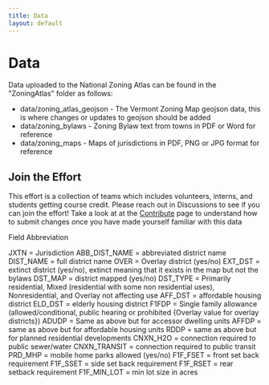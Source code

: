 ```yaml
---
title: Data
layout: default
---
```

# Data

Data uploaded to the National Zoning Atlas can be found in the "ZoningAtlas" folder as follows:
- data/zoning_atlas_geojson - The Vermont Zoning Map geojson data, this is where changes or updates to geojson should be added
- data/zoning_bylaws - Zoning Bylaw text from towns in PDF or Word for reference
- data/zoning_maps - Maps of jurisdictions in PDF, PNG or JPG format for reference

## Join the Effort
This effort is a collection of teams which includes volunteers, interns, and students getting course credit. Please reach out in Discussions to see if you can join the effort! Take a look at at the [Contribute](contribute.md) page to understand how to submit changes once you have made yourself familiar with this data

Field Abbreviation

JXTN = Jurisdiction
ABB_DIST_NAME = abbreviated district name
DIST_NAME = full district name
OVER = Overlay district (yes/no)
EXT_DST = extinct district (yes/no), extinct meaning that it exists in the map but not the bylaws
DST_MAP = district mapped (yes/no)
DST_TYPE = Primarily residential, Mixed (residential with some non residential uses),
Nonresidential, and Overlay not affecting use
AFF_DST = affordable housing district
ELD_DST = elderly housing district
F1FDP = Single family allowance (allowed/conditional, public hearing or prohibited {Overlay
value for overlay districts})
ADUDP = Same as above but for accessor dwelling units
AFFDP = same as above but for affordable housing units
RDDP = same as above but for planned residential developments
CNXN_H2O = connection required to public sewer/water
CNXN_TRANSIT = connection required to public transit
PRD_MHP = mobile home parks allowed (yes/no)
F1F_FSET = front set back requirement
F1F_SSET = side set back requirement
F1F_RSET = rear setback requirement
F1F_MIN_LOT = min lot size in acres